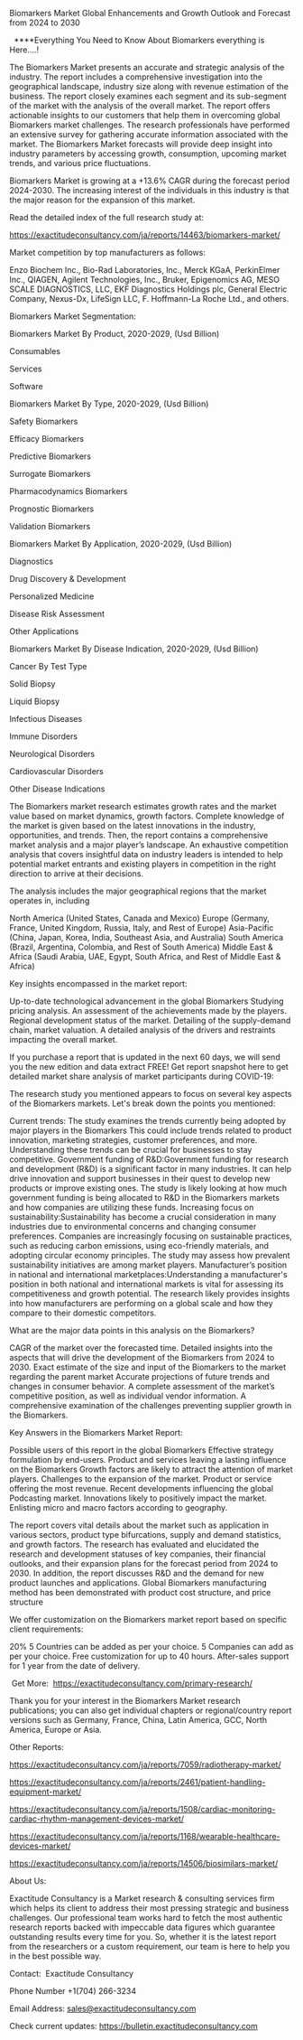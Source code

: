 Biomarkers Market Global Enhancements and Growth Outlook and Forecast from 2024 to 2030

  ****Everything You Need to Know About Biomarkers everything is Here....!

The Biomarkers Market presents an accurate and strategic analysis of the industry. The report includes a comprehensive investigation into the geographical landscape, industry size along with revenue estimation of the business. The report closely examines each segment and its sub-segment of the market with the analysis of the overall market. The report offers actionable insights to our customers that help them in overcoming global Biomarkers market challenges. The research professionals have performed an extensive survey for gathering accurate information associated with the market. The Biomarkers Market forecasts will provide deep insight into industry parameters by accessing growth, consumption, upcoming market trends, and various price fluctuations.

Biomarkers Market is growing at a +13.6% CAGR during the forecast period 2024-2030. The increasing interest of the individuals in this industry is that the major reason for the expansion of this market.

Read the detailed index of the full research study at:

https://exactitudeconsultancy.com/ja/reports/14463/biomarkers-market/

Market competition by top manufacturers as follows:

Enzo Biochem Inc., Bio-Rad Laboratories, Inc., Merck KGaA, PerkinElmer Inc., QIAGEN, Agilent Technologies, Inc., Bruker, Epigenomics AG, MESO SCALE DIAGNOSTICS, LLC, EKF Diagnostics Holdings plc, General Electric Company, Nexus-Dx, LifeSign LLC, F. Hoffmann-La Roche Ltd., and others.

Biomarkers Market Segmentation:

Biomarkers Market By Product, 2020-2029, (Usd Billion)

Consumables

Services

Software

Biomarkers Market By Type, 2020-2029, (Usd Billion)

Safety Biomarkers

Efficacy Biomarkers

Predictive Biomarkers

Surrogate Biomarkers

Pharmacodynamics Biomarkers

Prognostic Biomarkers

Validation Biomarkers

Biomarkers Market By Application, 2020-2029, (Usd Billion)

Diagnostics

Drug Discovery & Development

Personalized Medicine

Disease Risk Assessment

Other Applications

Biomarkers Market By Disease Indication, 2020-2029, (Usd Billion)

Cancer By Test Type

Solid Biopsy

Liquid Biopsy

Infectious Diseases

Immune Disorders

Neurological Disorders

Cardiovascular Disorders

Other Disease Indications

The Biomarkers market research estimates growth rates and the market value based on market dynamics, growth factors. Complete knowledge of the market is given based on the latest innovations in the industry, opportunities, and trends. Then, the report contains a comprehensive market analysis and a major player’s landscape. An exhaustive competition analysis that covers insightful data on industry leaders is intended to help potential market entrants and existing players in competition in the right direction to arrive at their decisions.

The analysis includes the major geographical regions that the market operates in, including

North America (United States, Canada and Mexico)
Europe (Germany, France, United Kingdom, Russia, Italy, and Rest of Europe)
Asia-Pacific (China, Japan, Korea, India, Southeast Asia, and Australia)
South America (Brazil, Argentina, Colombia, and Rest of South America)
Middle East & Africa (Saudi Arabia, UAE, Egypt, South Africa, and Rest of Middle East & Africa)

Key insights encompassed in the market report:

Up-to-date technological advancement in the global Biomarkers
Studying pricing analysis.
An assessment of the achievements made by the players.
Regional development status of the market.
Detailing of the supply-demand chain, market valuation.
A detailed analysis of the drivers and restraints impacting the overall market.

If you purchase a report that is updated in the next 60 days, we will send you the new edition and data extract FREE! Get report snapshot here to get detailed market share analysis of market participants during COVID-19:

The research study you mentioned appears to focus on several key aspects of the Biomarkers markets. Let's break down the points you mentioned:

Current trends: The study examines the trends currently being adopted by major players in the Biomarkers This could include trends related to product innovation, marketing strategies, customer preferences, and more. Understanding these trends can be crucial for businesses to stay competitive.
Government funding of R&D:Government funding for research and development (R&D) is a significant factor in many industries. It can help drive innovation and support businesses in their quest to develop new products or improve existing ones. The study is likely looking at how much government funding is being allocated to R&D in the Biomarkers markets and how companies are utilizing these funds.
Increasing focus on sustainability:Sustainability has become a crucial consideration in many industries due to environmental concerns and changing consumer preferences. Companies are increasingly focusing on sustainable practices, such as reducing carbon emissions, using eco-friendly materials, and adopting circular economy principles. The study may assess how prevalent sustainability initiatives are among market players.
Manufacturer’s position in national and international marketplaces:Understanding a manufacturer's position in both national and international markets is vital for assessing its competitiveness and growth potential. The research likely provides insights into how manufacturers are performing on a global scale and how they compare to their domestic competitors.

What are the major data points in this analysis on the Biomarkers?

CAGR of the market over the forecasted time.
Detailed insights into the aspects that will drive the development of the Biomarkers from 2024 to 2030.
Exact estimate of the size and input of the Biomarkers to the market regarding the parent market
Accurate projections of future trends and changes in consumer behavior. A complete assessment of the market’s competitive position, as well as individual vendor information.
A comprehensive examination of the challenges preventing supplier growth in the Biomarkers.

Key Answers in the Biomarkers Market Report:

Possible users of this report in the global Biomarkers
Effective strategy formulation by end-users.
Product and services leaving a lasting influence on the Biomarkers
Growth factors are likely to attract the attention of market players.
Challenges to the expansion of the market.
Product or service offering the most revenue.
Recent developments influencing the global Podcasting market.
Innovations likely to positively impact the market.
Enlisting micro and macro factors according to geography.

The report covers vital details about the market such as application in various sectors, product type bifurcations, supply and demand statistics, and growth factors. The research has evaluated and elucidated the research and development statuses of key companies, their financial outlooks, and their expansion plans for the forecast period from 2024 to 2030. In addition, the report discusses R&D and the demand for new product launches and applications. Global Biomarkers manufacturing method has been demonstrated with product cost structure, and price structure

We offer customization on the Biomarkers market report based on specific client requirements:

20%
5 Countries can be added as per your choice.
5 Companies can add as per your choice.
Free customization for up to 40 hours.
After-sales support for 1 year from the date of delivery.

 Get More:  https://exactitudeconsultancy.com/primary-research/

Thank you for your interest in the Biomarkers Market research publications; you can also get individual chapters or regional/country report versions such as Germany, France, China, Latin America, GCC, North America, Europe or Asia.

Other Reports:

https://exactitudeconsultancy.com/ja/reports/7059/radiotherapy-market/

https://exactitudeconsultancy.com/ja/reports/2461/patient-handling-equipment-market/

https://exactitudeconsultancy.com/ja/reports/1508/cardiac-monitoring-cardiac-rhythm-management-devices-market/

https://exactitudeconsultancy.com/ja/reports/1168/wearable-healthcare-devices-market/

https://exactitudeconsultancy.com/ja/reports/14506/biosimilars-market/

About Us:

Exactitude Consultancy is a Market research & consulting services firm which helps its client to address their most pressing strategic and business challenges. Our professional team works hard to fetch the most authentic research reports backed with impeccable data figures which guarantee outstanding results every time for you. So, whether it is the latest report from the researchers or a custom requirement, our team is here to help you in the best possible way.

Contact:  Exactitude Consultancy

Phone Number +1(704) 266-3234

Email Address: sales@exactitudeconsultancy.com

Check current updates: https://bulletin.exactitudeconsultancy.com

 
